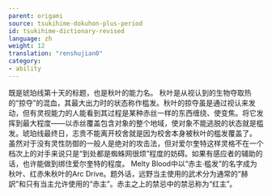 ```yaml
---
parent: origami
source: tsukihime-dokuhon-plus-period
id: tsukihime-dictionary-revised
language: zh
weight: 12
translation: "renshujian0"
category:
- ability
---
```


既是琥珀线第十天的标题，也是秋叶的能力名。
秋叶是从视认到的生物夺取热的“掠夺”的混血，其最大出力时的状态称作槛发。秋叶的掠夺虽是通过视认来发动，但有灵视能力的人能看到其过程是某种赤丝一样的东西缠绕、使变焦。将它发挥到最大程度——以赤丝覆盖包含对象的整个地域，使对象不能逃脱的状态就是槛发。琥珀线最终日，志贵不能离开校舍就是因为校舍本身被秋叶的槛发覆盖了。
虽然对于没有灵性防御的一般人是绝对的攻击法，但对爱尔奎特这样灵格不在一个档次上的对手来说只是“到处都是蜘蛛网很烦”程度的妨碍。如果有感应者的辅助的话，也许能做到绑住爱尔奎特的程度。
Melty Blood中以“赤主·槛发”的名字成为秋叶、红赤朱秋叶的Arc Drive。题外话，远野当主使用的武术分为通常的“赫訳”和只有当主允许使用的“赤主”。赤主之上的禁忌中的禁忌称为“红主”。
